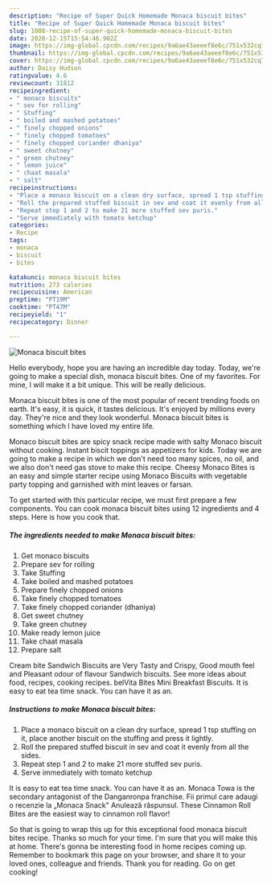 ```yaml
---
description: "Recipe of Super Quick Homemade Monaca biscuit bites"
title: "Recipe of Super Quick Homemade Monaca biscuit bites"
slug: 1008-recipe-of-super-quick-homemade-monaca-biscuit-bites
date: 2020-12-15T15:54:46.902Z
image: https://img-global.cpcdn.com/recipes/9a6ae43aeeef8e6c/751x532cq70/monaca-biscuit-bites-recipe-main-photo.jpg
thumbnail: https://img-global.cpcdn.com/recipes/9a6ae43aeeef8e6c/751x532cq70/monaca-biscuit-bites-recipe-main-photo.jpg
cover: https://img-global.cpcdn.com/recipes/9a6ae43aeeef8e6c/751x532cq70/monaca-biscuit-bites-recipe-main-photo.jpg
author: Daisy Hudson
ratingvalue: 4.6
reviewcount: 31812
recipeingredient:
- " monaco biscuits"
- " sev for rolling"
- " Stuffing"
- " boiled and mashed potatoes"
- " finely chopped onions"
- " finely chopped tomatoes"
- " finely chopped coriander dhaniya"
- " sweet chutney"
- " green chutney"
- " lemon juice"
- " chaat masala"
- " salt"
recipeinstructions:
- "Place a monaco biscuit on a clean dry surface, spread 1 tsp stuffing on it, place another biscuit on the stuffing and press it lightly."
- "Roll the prepared stuffed biscuit in sev and coat it evenly from all the sides."
- "Repeat step 1 and 2 to make 21 more stuffed sev puris."
- "Serve immediately with tomato ketchup"
categories:
- Recipe
tags:
- monaca
- biscuit
- bites

katakunci: monaca biscuit bites 
nutrition: 273 calories
recipecuisine: American
preptime: "PT19M"
cooktime: "PT47M"
recipeyield: "1"
recipecategory: Dinner

---
```



![Monaca biscuit bites](https://img-global.cpcdn.com/recipes/9a6ae43aeeef8e6c/751x532cq70/monaca-biscuit-bites-recipe-main-photo.jpg)

Hello everybody, hope you are having an incredible day today. Today, we're going to make a special dish, monaca biscuit bites. One of my favorites. For mine, I will make it a bit unique. This will be really delicious.

Monaca biscuit bites is one of the most popular of recent trending foods on earth. It's easy, it is quick, it tastes delicious. It's enjoyed by millions every day. They're nice and they look wonderful. Monaca biscuit bites is something which I have loved my entire life.

Monaco biscuit bites are spicy snack recipe made with salty Monaco biscuit without cooking. Instant biscit toppings as appetizers for kids. Today we are going to make a recipe in which we don&#39;t need too many spices, no oil, and we also don&#39;t need gas stove to make this recipe. Cheesy Monaco Bites is an easy and simple starter recipe using Monaco Biscuits with vegetable party topping and garnished with mint leaves or farsan.


To get started with this particular recipe, we must first prepare a few components. You can cook monaca biscuit bites using 12 ingredients and 4 steps. Here is how you cook that.

<!--inarticleads1-->

##### The ingredients needed to make Monaca biscuit bites:

1. Get  monaco biscuits
1. Prepare  sev for rolling
1. Take  Stuffing
1. Take  boiled and mashed potatoes
1. Prepare  finely chopped onions
1. Take  finely chopped tomatoes
1. Take  finely chopped coriander (dhaniya)
1. Get  sweet chutney
1. Take  green chutney
1. Make ready  lemon juice
1. Take  chaat masala
1. Prepare  salt


Cream bite Sandwich Biscuits are Very Tasty and Crispy, Good mouth feel and Pleasant odour of flavour Sandwich biscuits. See more ideas about food, recipes, cooking recipes. belVita Bites Mini Breakfast Biscuits. It is easy to eat tea time snack. You can have it as an. 

<!--inarticleads2-->

##### Instructions to make Monaca biscuit bites:

1. Place a monaco biscuit on a clean dry surface, spread 1 tsp stuffing on it, place another biscuit on the stuffing and press it lightly.
1. Roll the prepared stuffed biscuit in sev and coat it evenly from all the sides.
1. Repeat step 1 and 2 to make 21 more stuffed sev puris.
1. Serve immediately with tomato ketchup


It is easy to eat tea time snack. You can have it as an. Monaca Towa is the secondary antagonist of the Danganronpa franchise. Fii primul care adaugi o recenzie la „Monaca Snack&#34; Anulează răspunsul. These Cinnamon Roll Bites are the easiest way to cinnamon roll flavor! 

So that is going to wrap this up for this exceptional food monaca biscuit bites recipe. Thanks so much for your time. I'm sure that you will make this at home. There's gonna be interesting food in home recipes coming up. Remember to bookmark this page on your browser, and share it to your loved ones, colleague and friends. Thank you for reading. Go on get cooking!
